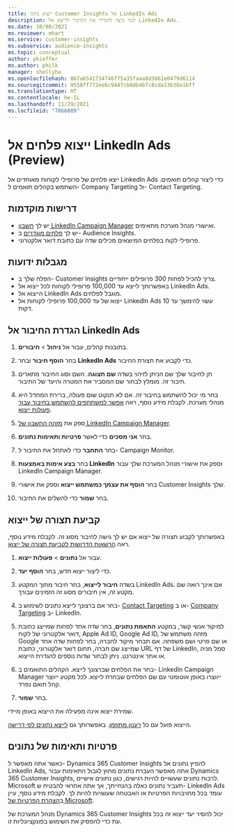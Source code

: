 ```yaml
---
title: ייצוא נתוני Customer Insights אל LinkedIn Ads
description: למד כיצד להגדיר את החיבור ולייצא אל LinkedIn Ads.
ms.date: 10/08/2021
ms.reviewer: mhart
ms.service: customer-insights
ms.subservice: audience-insights
ms.topic: conceptual
author: pkieffer
ms.author: philk
manager: shellyha
ms.openlocfilehash: 867a6541734746f75a35faaa8d3861e0479d6114
ms.sourcegitcommit: 9558ff772ee6c944fcb8db4bfc8cda13b38a1bff
ms.translationtype: HT
ms.contentlocale: he-IL
ms.lasthandoff: 11/29/2021
ms.locfileid: "7866889"
---
```

# <a name="export-segments-to-linkedin-ads-preview"></a>ייצוא פלחים אל LinkedIn Ads ‏(Preview)

ייצא פלחים של פרופילי לקוחות מאוחדים אל LinkedIn Ads כדי ליצור קהלים תואמים. השתמש בקהלים תואמים ל- Company Targeting ול- Contact Targeting.

## <a name="prerequisites"></a>דרישות מוקדמות

-   יש לך [חשבון LinkedIn Campaign Manager](https://business.linkedin.com/marketing-solutions/ads) ואישורי מנהל מערכת מתאימים.
-   יש לך [פלחים מוגדרים](segments.md) ב- Audience Insights.
-   פרופילי לקוח בפלחים המיוצאים מכילים שדה עם כתובת דואר אלקטרוני.

## <a name="known-limitations"></a>מגבלות ידועות

- הפלח שלך ב- Customer Insights צריך להכיל לפחות 300 פרופילים ייחודיים. 
- באפשרותך לייצא עד 100,000 פרופילי לקוחות לכל ייצוא אל LinkedIn Ads.
- הייצוא אל LinkedIn Ads מוגבל לפלחים.
- ייצוא של עד 100,000 פרופילי לקוחות אל LinkedIn Ads עשוי להימשך עד 10 דקות. 

## <a name="set-up-the-connection-to-linkedin-ads"></a>הגדרת החיבור אל LinkedIn Ads

1. בתובנות קהלים, עבור אל **ניהול** > **חיבורים**.

1. בחר **הוסף חיבור** ובחר **LinkedIn Ads** כדי לקבוע את תצורת החיבור.

1. תן לחיבור שלך שם הניתן לזיהוי בשדה **שם תצוגה**. השם וסוג החיבור מתארים חיבור זה. מומלץ לבחור שם המסביר את המטרה והיעד של החיבור.

1. בחר מי יכול להשתמש בחיבור זה. אם לא תנקוט שום פעולה, ברירת המחדל היא מנהלי מערכת. לקבלת מידע נוסף, ראה [אפשר למשתתפים להשתמש בחיבור עבור פעולות ייצוא](connections.md#allow-contributors-to-use-a-connection-for-exports).

1. ספק את [מזהה החשבון של LinkedIn Campaign Manager](https://www.linkedin.com/help/lms/answer/a424270).

1. בחר **אני מסכים** כדי לאשר **פרטיות ותאימות נתונים**.

1. בחר **התחבר** כדי לאתחל את החיבור ל- Campaign Monitor.

1. בחר **בצע אימות באמצעות LinkedIn** וספק את אישורי מנהל המערכת שלך עבור LinkedIn Campaign Manager.

1. בחר **הוסף את עצמך כמשתמש ייצוא** וספק את אישורי Customer Insights שלך.

1. בחר **שמור** כדי להשלים את החיבור.

## <a name="configure-an-export"></a>קביעת תצורה של ייצוא

באפשרותך לקבוע תצורה של ייצוא אם יש לך גישה לחיבור מסוג זה. לקבלת מידע נוסף, ראה [הרשאות הדרושות לקביעת תצורה של ייצוא](export-destinations.md#set-up-a-new-export).

1. עבור אל **נתונים** > **פעולות ייצוא**.

1. כדי ליצור ייצוא חדש, בחר **הוסף יעד**.

1. בשדה **חיבור לייצוא**, בחר חיבור מתוך המקטע LinkedIn Ads. אם אינך רואה שם מקטע זה, אין חיבורים מסוג זה הזמינים עבורך.

1. בחר אם ברצונך לייצא נתונים לשימוש ב- [Contact Targeting](https://business.linkedin.com/marketing-solutions/ad-targeting/contact-targeting) או ב- [Company Targeting](https://business.linkedin.com/marketing-solutions/ad-targeting/account-targeting) ב- LinkedIn. 

1. למיקוד אנשי קשר, במקטע **התאמת נתונים**, בחר שדה אחד לפחות שמייצג כתובת דואר אלקטרוני של לקוח, Apple Ad ID,‏ Google Ad ID, מזהה משתמש של Google או שם פרטי ושם משפחה. אם תבחר מיקוד לחברה, בחר לפחות שדה אחד שמייצג שם חברה, תחום דואר אלקטרוני, כתובת URL של דף LinkedIn, סמל מניה או אתר אינטרנט. ניתן לבחור שדות נוספים להגדרת הייצוא. 

1. בחר את הפלחים שברצונך לייצא. הקהלים התואמים ב- LinkedIn Campaign Manager ייווצרו באופן אוטומטי עם שם הפלחים שבחרת לייצא. לכל מקטע ייווצר קהל תואם נפרד. 

1. בחר **שמור**.

שמירת ייצוא אינה מפעילה את הייצוא באופן מיידי.

הייצוא פועל עם כל [רענון מתוזמן](system.md#schedule-tab). באפשרותך גם [לייצא נתונים לפי דרישה](export-destinations.md#run-exports-on-demand). 


## <a name="data-privacy-and-compliance"></a>פרטיות ותאימות של נתונים

כאשר אתה מאפשר ל- Dynamics 365 Customer Insights להפיץ נתונים אל LinkedIn Ads, אתה מאפשר העברת נתונים מחוץ לגבול התאימות עבור Dynamics 365 Customer Insights, לרבות נתונים שעשויים להיות רגישים, כגון נתונים אישיים. Microsoft תעביר נתונים כאלה בהנחייתך, אך אתה אחראי להבטיח ש- LinkedIn Ads עומד בכל מחויבויות הפרטיות או האבטחה שעשויות להיות לך. לקבלת מידע נוסף, עיין ב[הצהרת הפרטיות של Microsoft](https://go.microsoft.com/fwlink/?linkid=396732).

מנהל המערכת של Dynamics 365 Customer Insights יכול להסיר יעד ייצוא זה בכל עת כדי להפסיק את השימוש בפונקציונליות זו.
